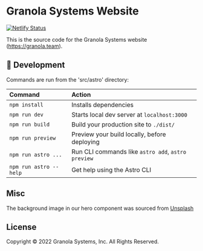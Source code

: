 # Granola Systems Website

[![Netlify Status](https://api.netlify.com/api/v1/badges/f4cf0fdf-255b-4b70-8bb5-a29107ccb15c/deploy-status)](https://app.netlify.com/sites/granolateam/deploys)

This is the source code for the Granola Systems website (https://granola.team).

## 🧞 Development

Commands are run from the 'src/astro' directory:

| Command                | Action                                             |
| :--------------------- | :------------------------------------------------- |
| `npm install`          | Installs dependencies                              |
| `npm run dev`          | Starts local dev server at `localhost:3000`        |
| `npm run build`        | Build your production site to `./dist/`            |
| `npm run preview`      | Preview your build locally, before deploying       |
| `npm run astro ...`    | Run CLI commands like `astro add`, `astro preview` |
| `npm run astro --help` | Get help using the Astro CLI                       |

## Misc

The background image in our hero component was sourced from [Unsplash](https://unsplash.com/photos/YKN_G9L9nMA)

## License

Copyright © 2022 Granola Systems, Inc. All Rights Reserved.
